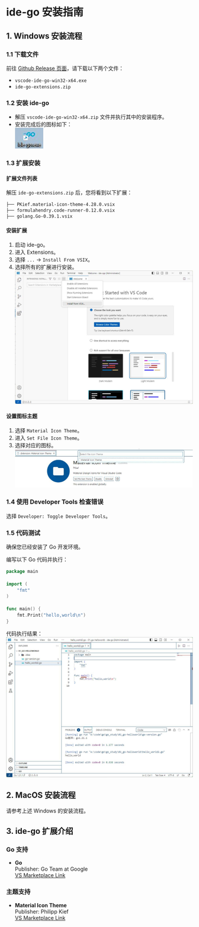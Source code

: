 # ide-go 安装指南

## 1. Windows 安装流程

### 1.1 下载文件
前往 [Github Release 页面](https://github.com/ppntai/vscode-ide/releases/)，请下载以下两个文件：
- `vscode-ide-go-win32-x64.exe`
- `ide-go-extensions.zip`

### 1.2 安装 ide-go
- 解压 `vscode-ide-go-win32-x64.zip` 文件并执行其中的安装程序。
- 安装完成后的图标如下：  
![IDE Go 安装图标](/04_ide-go/01_install_files/1.jpg)

### 1.3 扩展安装

#### 扩展文件列表
解压 `ide-go-extensions.zip` 后，您将看到以下扩展：
```
├── PKief.material-icon-theme-4.28.0.vsix
├── formulahendry.code-runner-0.12.0.vsix
├── golang.Go-0.39.1.vsix
```

#### 安装扩展
1. 启动 ide-go。
2. 进入 Extensions。
3. 选择 `...` → `Install From VSIX`。
4. 选择所有的扩展进行安装。  
![安装图示](/01_ide-cpp/01/1.jpg)

#### 设置图标主题
1. 选择 `Material Icon Theme`。
2. 进入 `Set File Icon Theme`。
3. 选择对应的图标。  
![图标选择](/02_ide-java/01/3.jpg)

### 1.4 使用 Developer Tools 检查错误
选择 `Developer: Toggle Developer Tools`。

### 1.5 代码测试
确保您已经安装了 Go 开发环境。

编写以下 Go 代码并执行：
```go
package main

import (
	"fmt"
)

func main() {
	fmt.Print("hello,world\n")
}
```
代码执行结果：  
![代码运行结果](/04_ide-go/01_install_files/2.jpg)

## 2. MacOS 安装流程
请参考上述 Windows 的安装流程。

## 3. ide-go 扩展介绍
### Go 支持
- **Go**  
  Publisher: Go Team at Google  
  [VS Marketplace Link](https://marketplace.visualstudio.com/items?itemName=golang.Go)

### 主题支持
- **Material Icon Theme**  
  Publisher: Philipp Kief  
  [VS Marketplace Link](https://marketplace.visualstudio.com/items?itemName=PKief.material-icon-theme)